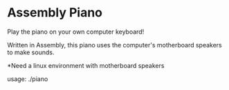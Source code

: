 # Assembly Piano  
Play the piano on your own computer keyboard!

Written in Assembly, this piano uses the computer's motherboard speakers to make sounds.


*Need a linux environment with motherboard speakers

usage: ./piano


